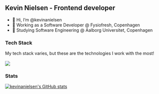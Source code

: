 ## Kevin Nielsen - Frontend developer

- 👋 Hi, I’m @kevinanielsen
- 🏢 Working as a Software Developer @ Fysiofresh, Copenhagen
- 🏫 Studying Software Engineering @ Aalborg Universitet, Copenhagen

### Tech Stack
My tech stack varies, but these are the technologies I work with the most! </br></br>
<img src="https://skillicons.dev/icons?i=git,docker,css,html,js,jest,nodejs,react,tailwind,vite,vitest,vue,express,github,go,python" />

### Stats
[![kevinanielsen's GitHub stats](https://github-readme-stats.vercel.app/api?username=kevinanielsen)](https://github.com/anuraghazra/github-readme-stats)
